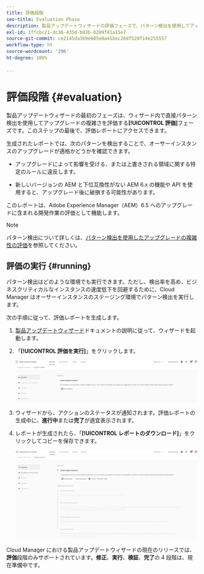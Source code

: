 ```yaml
---
title: 評価段階
seo-title: Evaluation Phase
description: 製品アップデートウィザードの評価フェーズで、パターン検出を使用してアップグレードの複雑さを評価する方法について説明します。
exl-id: 1ffcbc21-dc36-435d-b83b-0209f81a15e7
source-git-commit: ce2145da3b9e605e8a41bac28df520f14e255557
workflow-type: ht
source-wordcount: '296'
ht-degree: 100%

---
```



# 評価段階 {#evaluation}

製品アップデートウィザードの最初のフェーズは、ウィザード内で直接パターン検出を使用してアップグレードの複雑さを評価する&#x200B;**[!UICONTROL 評価]**&#x200B;フェーズです。このステップの最後で、評価レポートにアクセスできます。

生成されたレポートでは、次のパターンを検出することで、オーサーインスタンスのアップグレードが適格かどうかを確認できます。

* アップグレードによって影響を受ける、または上書きされる領域に関する特定のルールに違反します。

* 新しいバージョンの AEM と下位互換性がない AEM 6.x の機能や API を使用すると、アップグレード後に破損する可能性があります。

このレポートは、Adobe Experience Manager（AEM）6.5 へのアップグレードに含まれる開発作業の評価として機能します。

>[!NOTE]
>
>パターン検出について詳しくは、[パターン検出を使用したアップグレードの複雑性の評価](https://experienceleague.adobe.com/docs/experience-manager-65/deploying/upgrading/pattern-detector.html?lang=ja)を参照してください。

## 評価の実行 {#running}

パターン検出はどのような環境でも実行できます。ただし、検出率を高め、ビジネスクリティカルなインスタンスの速度低下を回避するために、Cloud Manager はオーサーインスタンスのステージング環境でパターン検出を実行します。

次の手順に従って、評価レポートを生成します。

1. [製品アップデートウィザード](/help/product-update-wizard/overview.md)ドキュメントの説明に従って、ウィザードを起動します。

1. 「**[!UICONTROL 評価を実行]**」をクリックします。

   ![評価を実行](/help/assets/Run-Evaluation.png)

1. ウィザードから、アクションのステータスが通知されます。評価レポートの生成中に、**進行中**&#x200B;または&#x200B;**完了**&#x200B;が適宜表示されます。

1. レポートが生成されたら、「**[!UICONTROL レポートのダウンロード]**」をクリックしてコピーを保存できます。

   ![作成されたレポート](/help/assets/Evaluation-1.png)

Cloud Manager における製品アップデートウィザードの現在のリリースでは、**評価**&#x200B;段階のみサポートされています。**修正**、**実行**、**検証**、**完了**&#x200B;の 4 段階は、現在準備中です。
